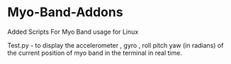 # Myo-Band-Addons
Added Scripts  For Myo Band usage for Linux

Test.py - to display the accelerometer , gyro , roll pitch yaw (in radians) of the current position of myo band in the terminal in real time.
